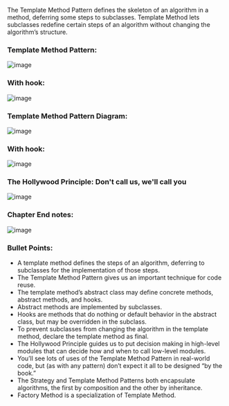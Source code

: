 The Template Method Pattern defines the skeleton of an algorithm in a method, deferring some steps to subclasses. Template Method lets subclasses redefine certain steps of an algorithm without changing the algorithm’s structure.

### Template Method Pattern:
![image](https://github.com/user-attachments/assets/2d3368c7-2194-4c35-94b4-235cfb79b539)

### With hook:
![image](https://github.com/user-attachments/assets/700e53a4-f341-46f8-a087-2e40be35de46)

### Template Method Pattern Diagram:
![image](https://github.com/user-attachments/assets/d72fa6f5-bddc-4a4c-9eb9-eb3aa6e4c1de)

### With hook:
![image](https://github.com/user-attachments/assets/2443e1c7-75f3-42f9-a01a-d7d85735327c)

### The Hollywood Principle: Don't call us, we'll call you
![image](https://github.com/user-attachments/assets/f31983f0-6015-46dc-904b-22c702715ae8)

### Chapter End notes:
![image](https://github.com/user-attachments/assets/ac06fa82-f70d-42e5-a7b0-ce8bff873d0f)

### Bullet Points:
- A template method defines the steps of an algorithm, deferring to subclasses for the implementation of those steps.
- The Template Method Pattern gives us an important technique for code reuse.
- The template method’s abstract class may define concrete methods, abstract methods, and hooks.
- Abstract methods are implemented by subclasses.
- Hooks are methods that do nothing or default behavior in the abstract class, but may be overridden in the subclass.
- To prevent subclasses from changing the algorithm in the template method, declare the template method as final.
- The Hollywood Principle guides us to put decision making in high-level modules that can decide how and when to call low-level modules.
- You’ll see lots of uses of the Template Method Pattern in real-world code, but (as with any pattern) don’t expect it all to be designed “by the book.”
- The Strategy and Template Method Patterns both encapsulate algorithms, the first by composition and the other by inheritance.
- Factory Method is a specialization of Template Method.



